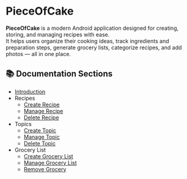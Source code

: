 # PieceOfCake

**PieceOfCake** is a modern Android application designed for creating, storing, and managing recipes with ease.  
It helps users organize their cooking ideas, track ingredients and preparation steps, generate grocery lists, categorize recipes, and add photos — all in one place.

## 📚 Documentation Sections

- [Introduction](intro.md)  
- Recipes
  - [Create Recipe](recipe_add.md)
  - [Manage Recipe](recipe_manage.md)
  - [Delete Recipe](recipe_delete.md)
- Topics
  - [Create Topic](topics_add.md)
  - [Manage Topic](topics_manage.md)
  - [Delete Topic](topics_delete.md)
- Grocery List
  - [Create Grocery List](grocery_add.md)
  - [Manage Grocery List](grocery_manage.md)
  - [Remove Grocery](grocery_delete.md)
